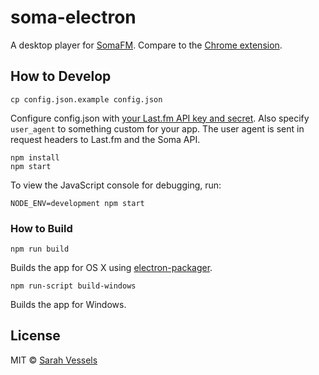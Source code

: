 # soma-electron

A desktop player for [SomaFM](http://somafm.com/). Compare to the [Chrome extension](https://github.com/cheshire137/soma-chrome).

## How to Develop

    cp config.json.example config.json

Configure config.json with [your Last.fm API key and secret](http://www.last.fm/api/account/create). Also specify `user_agent` to something custom for your app. The user agent is sent in request headers to Last.fm and the Soma API.

    npm install
    npm start

To view the JavaScript console for debugging, run:

    NODE_ENV=development npm start

### How to Build

    npm run build

Builds the app for OS X using [electron-packager](https://github.com/electron-userland/electron-packager).

    npm run-script build-windows

Builds the app for Windows.

## License

MIT © [Sarah Vessels](http://3till7.net)

